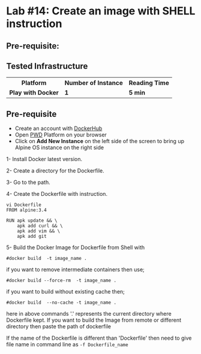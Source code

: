 # Lab #14: Create an image with SHELL instruction

## Pre-requisite:

## Tested Infrastructure

<table class="tg">
  <tr>
    <th class="tg-yw4l"><b>Platform</b></th>
    <th class="tg-yw4l"><b>Number of Instance</b></th>
    <th class="tg-yw4l"><b>Reading Time</b></th>
    
  </tr>
  <tr>
    <td class="tg-yw4l"><b> Play with Docker</b></td>
    <td class="tg-yw4l"><b>1</b></td>
    <td class="tg-yw4l"><b>5 min</b></td>
    
  </tr>
  
</table>

## Pre-requisite

- Create an account with [DockerHub](https://hub.docker.com)
- Open [PWD](https://labs.play-with-docker.com/) Platform on your browser 
- Click on **Add New Instance** on the left side of the screen to bring up Alpine OS instance on the right side



1- Install Docker latest version.<br>

2- Create a directory for the Dockerfile. <br>

3- Go to the path. <br>

4- Create the Dockerfile with instruction. <br>
```
vi Dockerfile
FROM alpine:3.4

RUN apk update && \
    apk add curl && \
    apk add vim && \
    apk add git
```

5- Build the Docker Image for Dockerfile from Shell with <br>
```
#docker build  -t image_name .
```
if you want to remove intermediate containers then use;
```
#docker build --force-rm  -t image_name .
```
if you want to build without existing cache then;
```
#docker build  --no-cache -t image_name .
```
here in above commands '.' represents the current directory where Dockerfile kept. If you want to build the Image from remote or different directory then paste the path of dockerfile <br>

If the name of the Dockerfile is different than 'Dockerfile' then need to give file name in command line as ```-f Dockerfile_name```
